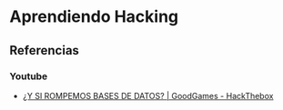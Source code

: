 # Aprendiendo Hacking

## Referencias

### Youtube
- [¿Y SI ROMPEMOS BASES DE DATOS? | GoodGames - HackThebox](https://www.youtube.com/watch?v=AnBS9oxQwZM)
